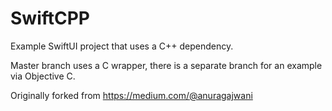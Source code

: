 # SwiftCPP

Example SwiftUI project that uses a C++ dependency.

Master branch uses a C wrapper, there is a separate branch for an example via
Objective C.

Originally forked from <https://medium.com/@anuragajwani>
